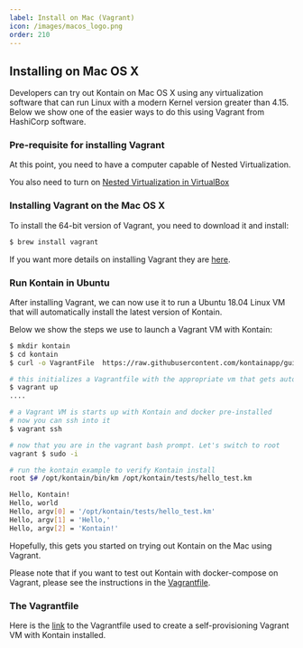 ```yaml
---
label: Install on Mac (Vagrant)
icon: /images/macos_logo.png
order: 210
---
```


## Installing on Mac OS X
Developers can try out Kontain on Mac OS X using any virtualization software that can run Linux with a modern Kernel version greater than 4.15.  Below we show  one of the easier ways to do this using Vagrant from HashiCorp software.

### Pre-requisite for installing Vagrant
At this point, you need to have a computer capable of Nested Virtualization.

You also need to turn on [Nested Virtualization in VirtualBox](https://ostechnix.com/how-to-enable-nested-virtualization-in-virtualbox/)

### Installing Vagrant on the Mac OS X
To install the 64-bit version of Vagrant, you need to download it and install:

```bash
$ brew install vagrant
```

If you want more details on installing Vagrant they are [here](https://www.vagrantup.com/downloads).

### Run Kontain in Ubuntu
After installing Vagrant, we can now use it to run a Ubuntu 18.04 Linux VM 
that will automatically install the latest version of Kontain.

Below we show the steps we use to launch a Vagrant VM with Kontain:

```sh
$ mkdir kontain
$ cd kontain
$ curl -o VagrantFile  https://raw.githubusercontent.com/kontainapp/guide/main/_vagrantfiles/vagrantfile_mac

# this initializes a Vagrantfile with the appropriate vm that gets auto-provisioned with Kontain
$ vagrant up
....

# a Vagrant VM is starts up with Kontain and docker pre-installed
# now you can ssh into it
$ vagrant ssh

# now that you are in the vagrant bash prompt. Let's switch to root
vagrant $ sudo -i

# run the kontain example to verify Kontain install
root $# /opt/kontain/bin/km /opt/kontain/tests/hello_test.km 

Hello, Kontain!
Hello, world
Hello, argv[0] = '/opt/kontain/tests/hello_test.km'
Hello, argv[1] = 'Hello,'
Hello, argv[2] = 'Kontain!'
```

Hopefully, this gets you started on trying out Kontain on the Mac using Vagrant.

Please note that if you want to test out Kontain with docker-compose on Vagrant, please see the instructions in the [Vagrantfile](https://raw.githubusercontent.com/kontainapp/guide/main/_vagrantfiles/vagrantfile_mac).

### The Vagrantfile
Here is the [link](https://raw.githubusercontent.com/kontainapp/guide/main/_vagrantfiles/vagrantfile_mac) to the Vagrantfile used to create a self-provisioning Vagrant VM with Kontain installed.